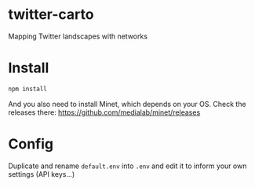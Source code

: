 # twitter-carto
Mapping Twitter landscapes with networks

# Install

```js
npm install
```

And you also need to install Minet, which depends on your OS. Check the releases there:
https://github.com/medialab/minet/releases

# Config
Duplicate and rename ```default.env``` into ```.env``` and edit it to inform your own settings (API keys...)

